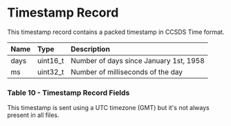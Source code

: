 # Timestamp Record

This timestamp record contains a packed timestamp in CCSDS Time format.

| Name | Type | Description |
| :--- | :--- | :--- |
| days | uint16\_t | Number of days since January 1st, 1958 |
| ms | uint32\_t | Number of milliseconds of the day |

### Table 10 - Timestamp Record Fields

This timestamp is sent using a UTC timezone \(GMT\) but it's not always present in all files.

